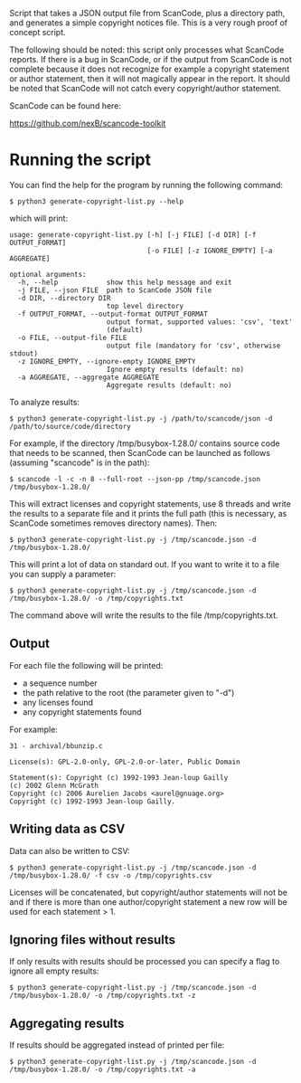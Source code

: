 Script that takes a JSON output file from ScanCode, plus a directory path, and generates a simple copyright notices file. This is a very rough proof of concept script.

The following should be noted: this script only processes what ScanCode reports. If there is a bug in ScanCode, or if the output from ScanCode is not complete because it does not recognize for example a copyright statement or author statement, then it will not magically appear in the report. It should be noted that ScanCode will not catch every copyright/author statement.

ScanCode can be found here:

https://github.com/nexB/scancode-toolkit

# Running the script

You can find the help for the program by running the following command:

    $ python3 generate-copyright-list.py --help

which will print:

    usage: generate-copyright-list.py [-h] [-j FILE] [-d DIR] [-f OUTPUT_FORMAT]
                                      [-o FILE] [-z IGNORE_EMPTY] [-a AGGREGATE]

    optional arguments:
      -h, --help            show this help message and exit
      -j FILE, --json FILE  path to ScanCode JSON file
      -d DIR, --directory DIR
                            top level directory
      -f OUTPUT_FORMAT, --output-format OUTPUT_FORMAT
                            output format, supported values: 'csv', 'text'
                            (default)
      -o FILE, --output-file FILE
                            output file (mandatory for 'csv', otherwise stdout)
      -z IGNORE_EMPTY, --ignore-empty IGNORE_EMPTY
                            Ignore empty results (default: no)
      -a AGGREGATE, --aggregate AGGREGATE
                            Aggregate results (default: no)

To analyze results:

    $ python3 generate-copyright-list.py -j /path/to/scancode/json -d /path/to/source/code/directory

For example, if the directory /tmp/busybox-1.28.0/ contains source code that needs to be scanned, then ScanCode can be launched as follows (assuming "scancode" is in the path):

    $ scancode -l -c -n 8 --full-root --json-pp /tmp/scancode.json /tmp/busybox-1.28.0/

This will extract licenses and copyright statements, use 8 threads and write the results to a separate file and it prints the full path (this is necessary, as ScanCode sometimes removes directory names). Then:

    $ python3 generate-copyright-list.py -j /tmp/scancode.json -d /tmp/busybox-1.28.0/

This will print a lot of data on standard out. If you want to write it to a file you can supply a parameter:

    $ python3 generate-copyright-list.py -j /tmp/scancode.json -d /tmp/busybox-1.28.0/ -o /tmp/copyrights.txt

The command above will write the results to the file /tmp/copyrights.txt.

## Output

For each file the following will be printed:

* a sequence number
* the path relative to the root (the parameter given to "-d")
* any licenses found
* any copyright statements found

For example:

    31 - archival/bbunzip.c
    
    License(s): GPL-2.0-only, GPL-2.0-or-later, Public Domain
    
    Statement(s): Copyright (c) 1992-1993 Jean-loup Gailly
    (c) 2002 Glenn McGrath
    Copyright (c) 2006 Aurelien Jacobs <aurel@gnuage.org>
    Copyright (c) 1992-1993 Jean-loup Gailly.

## Writing data as CSV

Data can also be written to CSV:

    $ python3 generate-copyright-list.py -j /tmp/scancode.json -d /tmp/busybox-1.28.0/ -f csv -o /tmp/copyrights.csv

Licenses will be concatenated, but copyright/author statements will not be and
if there is more than one author/copyright statement a new row will be used
for each statement > 1.

## Ignoring files without results

If only results with results should be processed you can specify a flag to ignore all empty results:

    $ python3 generate-copyright-list.py -j /tmp/scancode.json -d /tmp/busybox-1.28.0/ -o /tmp/copyrights.txt -z

## Aggregating results

If results should be aggregated instead of printed per file:

    $ python3 generate-copyright-list.py -j /tmp/scancode.json -d /tmp/busybox-1.28.0/ -o /tmp/copyrights.txt -a
